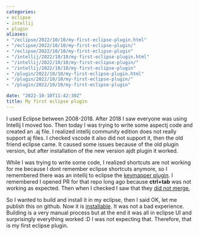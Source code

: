 ```yaml
---
categories:
- eclipse
- intellij
- plugin
aliases:
- "/eclipse/2022/10/10/my-first-eclipse-plugin.html"
- "/eclipse/2022/10/10/my-first-eclipse-plugin/"
- "/eclipse/2022/10/10/my-first-eclipse-plugin"
- "/intellij/2022/10/10/my-first-eclipse-plugin.html"
- "/intellij/2022/10/10/my-first-eclipse-plugin/"
- "/intellij/2022/10/10/my-first-eclipse-plugin"
- "/plugin/2022/10/10/my-first-eclipse-plugin.html"
- "/plugin/2022/10/10/my-first-eclipse-plugin/"
- "/plugin/2022/10/10/my-first-eclipse-plugin"

date: "2022-10-10T11:42:30Z"
title: My first eclipse plugin
---
```

I used Eclipse between 2008-2018. After 2018 I saw everyone was using Intellij I moved too. Then today I was trying to write some aspectj code and created an .aj file. I realized intellij community edition does not really support aj files. I checked vscode it also did not support it, then the old friend eclipse came. It caused some issues because of the old plugin version, but after installation of the new version ajdt plugin it worked.

While I was trying to write some code, I realized shortcuts are not working for me because I dont remember eclipse shortcuts anymore, so I remembered there was an intellij to eclipse the [keymapper plugin](https://github.com/IntelliJIdeaKeymap4Eclipse/IntelliJIdeaKeymap4Eclipse).
I remembered I opened PR for that repo long ago because **ctrl+tab** was not working as expected. Then when I checked I saw that they [did not merge](https://github.com/IntelliJIdeaKeymap4Eclipse/IntelliJIdeaKeymap4Eclipse/pull/15), 

So I wanted to build and install it in my eclipse, then I said OK, let me publish this on github. Now it is [installable](https://github.com/ozkanpakdil/IntelliJIdeaKeymap4Eclipse#readme). It was not a bad experience. Building is a very manual process but at the end it was all in eclipse UI and surprisingly everything worked :D I was not expecting that. Therefore, that is my first eclipse plugin.